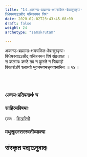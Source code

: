 ```yaml
---
title: "14.अकाण्ड-ब्रह्माण्ड-क्षयचकित-देवासुरकृपा-
विधेयस्याऽऽसीद् यस्त्रिनयन विषं"
date: 2020-02-02T23:43:45-08:00
draft: false
weight: 24
archetype: "samskrutam"

---
```


अकाण्ड-ब्रह्माण्ड-क्षयचकित-देवासुरकृपा-
<br/>विधेयस्याऽऽसीद् यस्त्रिनयन विषं संहृतवतः ।
<br/>स कल्माषः कण्ठे तव न कुरुते न श्रियमहो
<br/>विकारोऽपि श्लाघ्यो भुवनभयभङ्गव्यसनिनः ॥ १४॥
<br/>

<br/><br/>

### अन्वयः प्रतिपदार्थः च


### साहित्यविषयाः 

छन्दः - [शिखरिणी](/sahitya-shaastra-parichaya/chandas-prakarana/08_shikharini/) 


### मधुसूदनसरस्वतीव्याक्या

## संस्कृत पद्याऽनुवादः